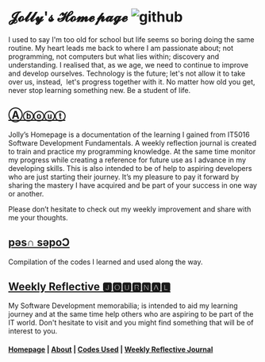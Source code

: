 # 𝓙𝓸𝓵𝓵𝔂'𝓼 𝓗𝓸𝓶𝓮𝓹𝓪𝓰𝓮 ![github](https://user-images.githubusercontent.com/110364984/183364813-81904001-38d3-4f29-9378-a600f4e0581d.png)

I used to say I'm too old for school but life seems so boring doing the same routine. My heart leads me back to where I am passionate about; not programming, not computers but what lies within; discovery and understanding. I realised that, as we age, we need to continue to improve and develop ourselves. Technology is the future; let's not allow it to take over us, instead,  let's progress together with it. No matter how old you get, never stop learning something new. Be a student of life.


## [Ⓐⓑⓞⓤⓣ](https://jolly20220861.github.io/about)
Jolly’s Homepage is a documentation of the learning I gained from IT5016 Software Development Fundamentals. A weekly reflection journal is created to train and practice my programming knowledge. At the same time monitor my progress while creating a reference for future use as I advance in my developing skills. This is also intended to be of help to aspiring developers who are just starting their journey. It’s my pleasure to pay it forward by sharing the mastery I have acquired and be part of your success in one way or another.

Please don’t hesitate to check out my weekly improvement and share with me your thoughts.


## [pǝs∩ sǝpoƆ](https://jolly20220861.github.io/Codes)

Compilation of the codes I learned and used along the way.


## [Weekly Reflective 🅹🅾🆄🆁🅽🅰🅻](https://jolly20220861.github.io/journals)

My Software Development memorabilia; is intended to aid my learning journey and at the same time help others who are aspiring to be part of the IT world. Don't hesitate to visit and you might find something that will be of interest to you.



#### [Homepage](jolly20220861.github.io)   | [About](https://jolly20220861.github.io/about)   | [Codes Used](https://jolly20220861.github.io/Codes)   | [Weekly Reflective Journal](https://jolly20220861.github.io/journals)
